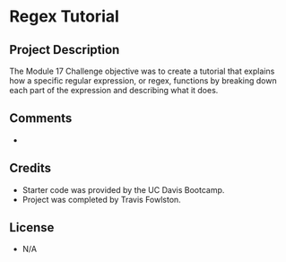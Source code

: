 # Regex Tutorial

## Project Description

The Module 17 Challenge objective was to create a tutorial that explains how a specific regular expression, or regex, functions by breaking down each part of the expression and describing what it does.

## Comments

-

## Credits

- Starter code was provided by the UC Davis Bootcamp.
- Project was completed by Travis Fowlston.

## License

- N/A

